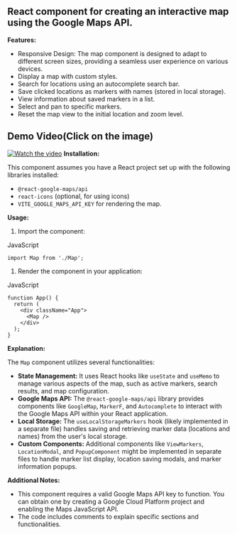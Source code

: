 ## React component for creating an interactive map using the Google Maps API.

**Features:**
-   Responsive Design: The map component is designed to adapt to different screen sizes, providing a seamless user experience on various devices.
-   Display a map with custom styles.
-   Search for locations using an autocomplete search bar.
-   Save clicked locations as markers with names (stored in local storage).
-   View information about saved markers in a list.
-   Select and pan to specific markers.
-   Reset the map view to the initial location and zoom level.
## Demo Video(Click on the image)
  [![Watch the video](https://github.com/user-attachments/assets/e31c9864-2bca-4303-903d-9470d7488ac1)](https://www.loom.com/share/a721438f4a0e4724b50b173ff1673c12?sid=d81ee8c5-6ff4-46d7-9bcb-01d383e54442)
**Installation:**

This component assumes you have a React project set up with the following libraries installed:
-   `@react-google-maps/api`
-   `react-icons` (optional, for using icons)
-   `VITE_GOOGLE_MAPS_API_KEY` for rendering the map.

**Usage:**

1.  Import the component:

JavaScript

```
import Map from './Map';

```

1.  Render the component in your application:

JavaScript

```
function App() {
  return (
    <div className="App">
      <Map />
    </div>
  );
}

```
**Explanation:**

The `Map` component utilizes several functionalities:

-   **State Management:** It uses React hooks like `useState` and `useMemo` to manage various aspects of the map, such as active markers, search results, and map configuration.
-   **Google Maps API:** The `@react-google-maps/api` library provides components like `GoogleMap`, `MarkerF`, and `Autocomplete` to interact with the Google Maps API within your React application.
-   **Local Storage:** The `useLocalStorageMarkers` hook (likely implemented in a separate file) handles saving and retrieving marker data (locations and names) from the user's local storage.
-   **Custom Components:** Additional components like `ViewMarkers`, `LocationModal`, and `PopupComponent` might be implemented in separate files to handle marker list display, location saving modals, and marker information popups.

**Additional Notes:**

-   This component requires a valid Google Maps API key to function. You can obtain one by creating a Google Cloud Platform project and enabling the Maps JavaScript API.
-   The code includes comments to explain specific sections and functionalities.
